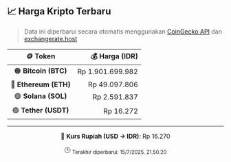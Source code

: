 

<!-- HARGA_KRIPTO -->
## 📈 Harga Kripto Terbaru

> Data ini diperbarui secara otomatis menggunakan [CoinGecko API](https://www.coingecko.com/) dan [exchangerate.host](https://exchangerate.host/)

<div align="center">

| 🪙 Token | 💰 Harga (IDR) |
|:------:|---------------:|
| 🟠 **Bitcoin (BTC)**   | Rp 1.901.699.982 |
| 🔵 **Ethereum (ETH)**  | Rp 49.097.806 |
| 🟣 **Solana (SOL)**    | Rp 2.591.837 |
| 🟢 **Tether (USDT)**   | Rp 16.272 |

---

💱 **Kurs Rupiah (USD → IDR)**: Rp 16.270

🕒 <sub>Terakhir diperbarui: 15/7/2025, 21.50.20</sub>

</div>
<!-- /HARGA_KRIPTO -->
